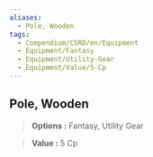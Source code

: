 ```yaml
---
aliases:
  - Pole, Wooden
tags:
  - Compendium/CSRD/en/Equipment
  - Equipment/Fantasy
  - Equipment/Utility-Gear
  - Equipment/Value/5-Cp
---
```

  
    
## Pole, Wooden    
    
>    
> **Options :** Fantasy, Utility Gear    
> **Value :** 5 Cp